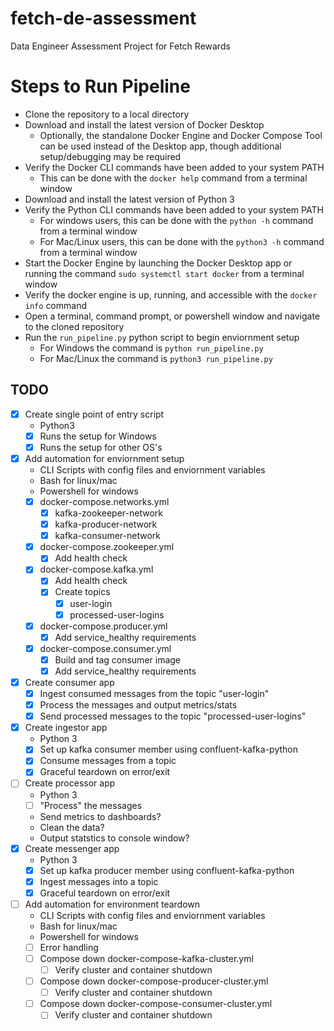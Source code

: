 # fetch-de-assessment
 Data Engineer Assessment Project for Fetch Rewards

# Steps to Run Pipeline
- Clone the repository to a local directory
- Download and install the latest version of Docker Desktop
    - Optionally, the standalone Docker Engine and Docker Compose Tool can be used instead of the Desktop app, though additional setup/debugging may be required 
- Verify the Docker CLI commands have been added to your system PATH
    - This can be done with the `docker help` command from a terminal window
- Download and install the latest version of Python 3
- Verify the Python CLI commands have been added to your system PATH
    - For windows users, this can be done with the `python -h` command from a terminal window
    - For Mac/Linux users, this can be done with the `python3 -h` command from a terminal window
- Start the Docker Engine by launching the Docker Desktop app or running the command `sudo systemctl start docker` from a terminal window
- Verify the docker engine is up, running, and accessible with the `docker info` command
- Open a terminal, command prompt, or powershell window and navigate to the cloned repository
- Run the `run_pipeline.py` python script to begin enviornment setup
    - For Windows the command is `python run_pipeline.py`
    - For Mac/Linux the command is `python3 run_pipeline.py`

## TODO
- [x] Create single point of entry script
    - Python3
    - [x] Runs the setup for Windows
    - [x] Runs the setup for other OS's
- [x] Add automation for enviornment setup
    - CLI Scripts with config files and enviornment variables
    - Bash for linux/mac
    - Powershell for windows
    - [x] docker-compose.networks.yml
        - [x] kafka-zookeeper-network
        - [x] kafka-producer-network
        - [x] kafka-consumer-network
    - [x] docker-compose.zookeeper.yml
        - [x] Add health check
    - [x] docker-compose.kafka.yml
        - [x] Add health check
        - [x] Create topics
            - [x] user-login
            - [x] processed-user-logins
    - [x] docker-compose.producer.yml
        - [x] Add service_healthy requirements
    - [x] docker-compose.consumer.yml
        - [x] Build and tag consumer image
        - [x] Add service_healthy requirements
- [x] Create consumer app
    - [x] Ingest consumed messages from the topic "user-login"
    - [x] Process the messages and output metrics/stats
    - [x] Send processed messages to the topic "processed-user-logins"
- [x] Create ingestor app
    - Python 3
    - [x] Set up kafka consumer member using confluent-kafka-python
    - [x] Consume messages from a topic
    - [x] Graceful teardown on error/exit
- [ ] Create processor app
    - Python 3
    - [ ] "Process" the messages
    - Send metrics to dashboards?
    - Clean the data?
    - Output statstics to console window?
- [x] Create messenger app
    - Python 3
    - [x] Set up kafka producer member using confluent-kafka-python
    - [x] Ingest messages into a topic
    - [x] Graceful teardown on error/exit
- [ ] Add automation for environment teardown
    - CLI Scripts with config files and enviornment variables
    - Bash for linux/mac
    - Powershell for windows
    - [ ] Error handling
    - [ ] Compose down docker-compose-kafka-cluster.yml
        - [ ] Verify cluster and container shutdown
    - [ ] Compose down docker-compose-producer-cluster.yml
        - [ ] Verify cluster and container shutdown
    - [ ] Compose down docker-compose-consumer-cluster.yml
        - [ ] Verify cluster and container shutdown